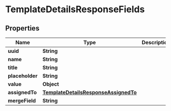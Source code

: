 

# TemplateDetailsResponseFields


## Properties

Name | Type | Description | Notes
------------ | ------------- | ------------- | -------------
**uuid** | **String** |  |  [optional]
**name** | **String** |  |  [optional]
**title** | **String** |  |  [optional]
**placeholder** | **String** |  |  [optional]
**value** | **Object** |  |  [optional]
**assignedTo** | [**TemplateDetailsResponseAssignedTo**](TemplateDetailsResponseAssignedTo.md) |  |  [optional]
**mergeField** | **String** |  |  [optional]



